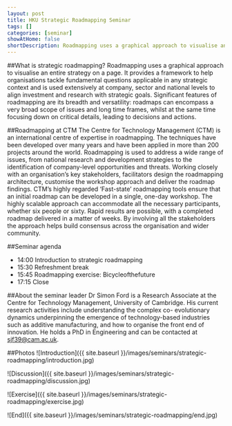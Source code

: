 ```yaml
---
layout: post
title: HKU Strategic Roadmapping Seminar
tags: []
categories: [seminar]
showAtHome: false
shortDescription: Roadmapping uses a graphical approach to visualise an entire strategy on a page. It provides a framework to help organisations tackle fundamental questions applicable in any strategic context and is used extensively at company, sector and national levels to align investment and research with strategic goals. Significant features of roadmapping are its breadth and versatility - roadmaps can encompass a very broad scope of issues and long time frames, whilst at the same time focusing down on critical details, leading to decisions and actions.
---
```

##What is strategic roadmapping?
Roadmapping uses a graphical approach to visualise an entire strategy on a page. It provides a framework to help organisations tackle fundamental questions applicable in any strategic context and is used extensively at company, sector and national levels to align investment and research with strategic goals. Significant features of roadmapping are its breadth and versatility: roadmaps can encompass a very broad scope of issues and long time frames, whilst at the same time focusing down on critical details, leading to decisions and actions.

##Roadmapping at CTM
The Centre for Technology Management (CTM) is an international centre of expertise in roadmapping. The techniques have been developed over many years and have been applied in more than 200 projects around the world.
Roadmapping is used to address a wide range of issues, from national research and development strategies to the identification of company-level opportunities and threats. Working closely with an organisation’s key stakeholders, facilitators design the roadmapping architecture, customise the workshop approach and deliver the roadmap findings. CTM’s highly regarded ‘Fast-state’ roadmapping tools ensure that an initial roadmap can be developed in a single, one-day workshop. The highly scalable approach can accommodate all the necessary participants, whether six people or sixty. Rapid results are possible, with a completed roadmap delivered in a matter of weeks. By involving all the stakeholders the approach helps build consensus across the organisation and wider community.

##Seminar agenda
* 14:00 Introduction to strategic roadmapping
* 15:30 Refreshment break
* 15:45 Roadmapping exercise: Bicycleofthefuture
* 17:15 Close


##About the seminar leader
Dr Simon Ford is a Research Associate at the Centre for Technology Management, University of Cambridge. His current research activities include understanding the complex co- evolutionary dynamics underpinning the emergence of technology-based industries such as additive manufacturing, and how to organise the front end of innovation. He holds a PhD in Engineering and can be contacted at <sjf39@cam.ac.uk>.

##Photos
![Introduction]({{ site.baseurl }}/images/seminars/strategic-roadmapping/introduction.jpg)

![Discussion]({{ site.baseurl }}/images/seminars/strategic-roadmapping/discussion.jpg)

![Exercise]({{ site.baseurl }}/images/seminars/strategic-roadmapping/exercise.jpg)

![End]({{ site.baseurl }}/images/seminars/strategic-roadmapping/end.jpg)